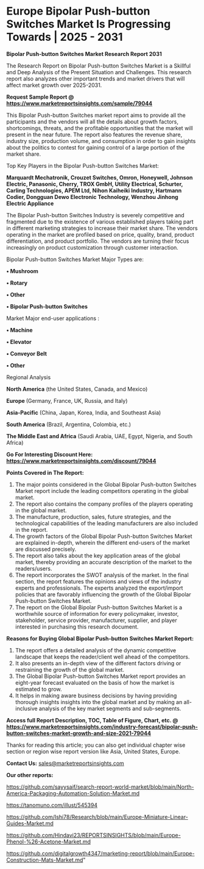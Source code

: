 # Europe Bipolar Push-button Switches Market Is Progressing Towards | 2025 - 2031

<strong>Bipolar Push-button Switches Market Research Report 2031</strong>

The Research Report on Bipolar Push-button Switches Market is a Skillful and Deep Analysis of the Present Situation and Challenges. This research report also analyzes other important trends and market drivers that will affect market growth over 2025-2031.

<strong>Request Sample Report @ <a href=https://www.marketreportsinsights.com/sample/79044>https://www.marketreportsinsights.com/sample/79044</a></strong>

This Bipolar Push-button Switches market report aims to provide all the participants and the vendors will all the details about growth factors, shortcomings, threats, and the profitable opportunities that the market will present in the near future. The report also features the revenue share, industry size, production volume, and consumption in order to gain insights about the politics to contest for gaining control of a large portion of the market share.

Top Key Players in the Bipolar Push-button Switches Market:

<strong>Marquardt Mechatronik, Crouzet Switches, Omron, Honeywell, Johnson Electric, Panasonic, Cherry, TROX GmbH, Utility Electrical, Schurter, Carling Technologies, APEM Ltd, Nihon Kaiheiki Industry, Hartmann Codier, Dongguan Dewo Electronic Technology, Wenzhou Jinhong Electric Appliance</strong>

The Bipolar Push-button Switches Industry is severely competitive and fragmented due to the existence of various established players taking part in different marketing strategies to increase their market share. The vendors operating in the market are profiled based on price, quality, brand, product differentiation, and product portfolio. The vendors are turning their focus increasingly on product customization through customer interaction.

Bipolar Push-button Switches Market Major Types are:

<strong>• Mushroom

• Rotary

• Other

• Bipolar Push-button Switches</strong>

Market Major end-user applications :

<strong>• Machine

• Elevator

• Conveyor Belt

• Other</strong>

Regional Analysis

</u><strong><b>North America</b></strong> (the United States, Canada, and Mexico)

<strong><b>Europe </b></strong>(Germany, France, UK, Russia, and Italy)

<strong><b>Asia-Pacific</b></strong> (China, Japan, Korea, India, and Southeast Asia)

<strong><b>South America</b></strong> (Brazil, Argentina, Colombia, etc.)

<strong><b>The Middle East and Africa</b></strong> (Saudi Arabia, UAE, Egypt, Nigeria, and South Africa)

<strong>Go For Interesting Discount Here: <a href=https://www.marketreportsinsights.com/discount/79044>https://www.marketreportsinsights.com/discount/79044</a></strong>

<strong>Points Covered in The Report:</strong>
<ol>
  <li>The major points considered in the Global Bipolar Push-button Switches Market report include the leading competitors operating in the global market.</li>
  <li>The report also contains the company profiles of the players operating in the global market.</li>
  <li>The manufacture, production, sales, future strategies, and the technological capabilities of the leading manufacturers are also included in the report.</li>
  <li>The growth factors of the Global Bipolar Push-button Switches Market are explained in-depth, wherein the different end-users of the market are discussed precisely.</li>
  <li>The report also talks about the key application areas of the global market, thereby providing an accurate description of the market to the readers/users.</li>
  <li>The report incorporates the SWOT analysis of the market. In the final section, the report features the opinions and views of the industry experts and professionals. The experts analyzed the export/import policies that are favorably influencing the growth of the Global Bipolar Push-button Switches Market.</li>
  <li>The report on the Global Bipolar Push-button Switches Market is a worthwhile source of information for every policymaker, investor, stakeholder, service provider, manufacturer, supplier, and player interested in purchasing this research document.</li>
</ol>
<strong>Reasons for Buying Global Bipolar Push-button Switches Market Report:</strong>

<ol>
  <li>The report offers a detailed analysis of the dynamic competitive landscape that keeps the reader/client well ahead of the competitors.</li>
  <li>It also presents an in-depth view of the different factors driving or restraining the growth of the global market.</li>
  <li>The Global Bipolar Push-button Switches Market report provides an eight-year forecast evaluated on the basis of how the market is estimated to grow.</li>
  <li>It helps in making aware business decisions by having providing thorough insights insights into the global market and by making an all-inclusive analysis of the key market segments and sub-segments.</li>
</ol>
<strong>Access full Report Description, TOC, Table of Figure, Chart, etc. @ <a href=https://www.marketreportsinsights.com/industry-forecast/bipolar-push-button-switches-market-growth-and-size-2021-79044>https://www.marketreportsinsights.com/industry-forecast/bipolar-push-button-switches-market-growth-and-size-2021-79044</a></strong>


Thanks for reading this article; you can also get individual chapter wise section or region wise report version like Asia, United States, Europe.

<strong>Contact Us:</strong>
sales@marketreportsinsights.com

<strong>Our other reports:</strong>

<a href=https://github.com/sayysaif/search-report-world-market/blob/main/North-America-Packaging-Automation-Solution-Market.md>https://github.com/sayysaif/search-report-world-market/blob/main/North-America-Packaging-Automation-Solution-Market.md</a>

<a href=https://tanomuno.com/illust/545394>https://tanomuno.com/illust/545394</a>

<a href=https://github.com/Ishi78/Research/blob/main/Europe-Miniature-Linear-Guides-Market.md>https://github.com/Ishi78/Research/blob/main/Europe-Miniature-Linear-Guides-Market.md</a>

<a href=https://github.com/Hindavi23/REPORTSINSIGHTS/blob/main/Europe-Phenol-%26-Acetone-Market.md>https://github.com/Hindavi23/REPORTSINSIGHTS/blob/main/Europe-Phenol-%26-Acetone-Market.md</a>

<a href=https://github.com/digitalgrowth4347/marketing-report/blob/main/Europe-Construction-Mats-Market.md>https://github.com/digitalgrowth4347/marketing-report/blob/main/Europe-Construction-Mats-Market.md</a>"
